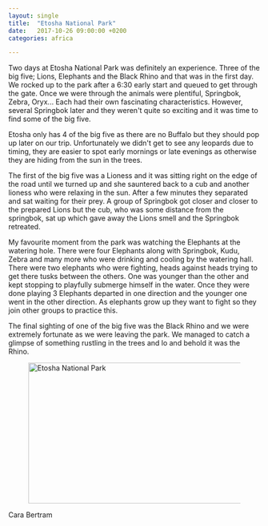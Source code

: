 ```yaml
---
layout: single
title:  "Etosha National Park"
date:   2017-10-26 09:00:00 +0200
categories: africa

---
```


Two days at Etosha National Park was definitely an experience. Three of the big five; Lions, Elephants and the Black Rhino and that was in the first day. We rocked up to the park after a 6:30 early start and queued to get through the gate. Once we were through the animals were plentiful, Springbok, Zebra, Oryx... Each had their own fascinating characteristics. However, several Springbok later and they weren't quite so exciting and it was time to find some of the big five.

Etosha only has 4 of the big five as there are no Buffalo but they should pop up later on our trip. Unfortunately we didn't get to see any leopards due to timing, they are easier to spot early mornings or late evenings as otherwise they are hiding from the sun in the trees.

The first of the big five was a Lioness and it was sitting right on the edge of the road until we turned up and she sauntered back to a cub and another lioness who were relaxing in the sun. After a few minutes they separated and sat waiting for their prey. A group of Springbok got closer and closer to the prepared Lions but the cub, who was some distance from the springbok, sat up which gave away the Lions smell and the Springbok retreated.

My favourite moment from the park was watching the Elephants at the watering hole. There were four Elephants along with Springbok, Kudu, Zebra and many more who were drinking and cooling by the watering hall. There were two elephants who were fighting, heads against heads trying to get there tusks between the others. One was younger than the other and kept stopping to playfully submerge himself in the water. Once they were done playing 3 Elephants departed in one direction and the younger one went in the other direction. As elephants grow up they want to fight so they join other groups to practice this.

The final sighting of one of the big five was the Black Rhino and we were extremely fortunate as we were leaving the park. We managed to catch a glimpse of something rustling in the trees and lo and behold it was the Rhino.

<figure>
<a data-flickr-embed="true"  href="https://www.flickr.com/photos/141696511@N06/albums/72157663578866288" title="Etosha National Park"><img src="https://farm5.staticflickr.com/4642/38294241654_81f5baed65.jpg" width="500" height="281" alt="Etosha National Park"></a><script async src="//embedr.flickr.com/assets/client-code.js" charset="utf-8"></script>
</figure>


Cara Bertram
